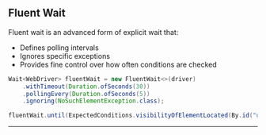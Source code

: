 ## Fluent Wait

Fluent wait is an advanced form of explicit wait that:
- Defines polling intervals
- Ignores specific exceptions
- Provides fine control over how often conditions are checked

```java
Wait<WebDriver> fluentWait = new FluentWait<>(driver)
    .withTimeout(Duration.ofSeconds(30))
    .pollingEvery(Duration.ofSeconds(5))
    .ignoring(NoSuchElementException.class);

fluentWait.until(ExpectedConditions.visibilityOfElementLocated(By.id("username")));
```

---

